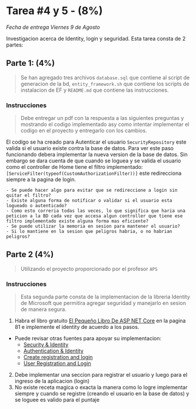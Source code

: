 # Tarea #4 y 5 - (8%)
_Fecha de entrega Viernes 9 de Agosto_

Investigacion acerca de Identity, login y seguridad. Esta tarea consta de 2 partes:

## Parte 1: (4%)
> Se han agregado tres archivos `database.sql` que contiene al script de generacion de la bd, `entity_framework.sh` que contiene los scripts de instalacion de EF y `README.md` que contiene las instrucciones.

### Instrucciones

> Debe entregar un pdf con la respuesta a las siguientes preguntas y mostrando el codigo implementado asy como intentar implementar el codigo en el proyecto y entregarlo con los cambios.

El codigo se ha creado para Autenticar el usuario `SecurityRepository` este valida si el usuario existe contra la base de datos. Para ver este paso funcionando debera implementar la nueva version de la base de datos. Sin embargo se dara cuenta de que cuando se loguea y se valida el usuario como el controller de Home tiene el filtro implementado:  `[ServiceFilter(typeof(CustomAuthorizationFilter))]` este redirecciona siempre a la pagina de login.

    - Se puede hacer algo para evitar que se redireccione a login sin quitar el filtro?
    - Existe alguna forma de notificar o validar si el usuario esta logueado o autenticado?
    - Como esto correria todas las veces, lo que significa que haria una peticion a la BD cada vez que accesa algun controller que tiene ese filtro implementado existe alguna forma mas eficiente?
    - Se puede utilizar la memoria en sesion para mantener el usuario?
    - Si lo mantiene en la sesion que peligros habria, o no habrian peligros?
    
## Parte 2 (4%)
> Utilizando el proyecto proporcionado por el profesor `APS`

### Instrucciones 
> Esta segunda parte consta de la implementacion de la libreria Identity de Microsoft que permitira agregar seguridad y manejarlo en sesion de manera segura.

1. Habra el libro gratuito [El Pequeño Libro De ASP NET Core](https://github.com/wkrea/little-aspnetcore-book-ES/blob/spanish/ElPeque%C3%B1oLibroDeASPNETCore.pdf) en la pagina 81 e implemente el identity de acuerdo a los pasos.
- Puede revisar otras fuentes para apoyar su implementacion:
    - [Security & Identity](https://github.com/wkrea/little-aspnetcore-book-ES/tree/spanish/chapters/6.security-and-identity)
    - [Authentication & Identity](https://learn.microsoft.com/en-us/aspnet/core/security/authentication/identity?view=aspnetcore-8.0&tabs=visual-studio)
    - [Create registration and login](https://www.c-sharpcorner.com/article/create-registration-and-login-functionality-in-asp-net-core-using-identity/)
    - [User Registration and Login](https://sajadshafi.com/blog/dotnet-webapi-user-registration-login)
2. Debe implementar una seccion para registrar el usuario y luego para el ingreso de la aplicacion (login)
3. No existe receta magica o exacta la manera como lo logre implementar siempre y cuando se registre (creando el usuario en la base de datos) y se loguee es valido para el puntaje








